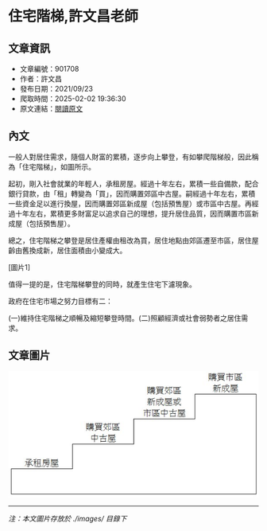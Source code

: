 # 住宅階梯,許文昌老師

## 文章資訊
- 文章編號：901708
- 作者：許文昌
- 發布日期：2021/09/23
- 爬取時間：2025-02-02 19:36:30
- 原文連結：[閱讀原文](https://real-estate.get.com.tw/Columns/detail.aspx?no=901708)

## 內文
一般人對居住需求，隨個人財富的累積，逐步向上攀登，有如攀爬階梯般，因此稱為「住宅階梯」，如圖所示。

起初，剛入社會就業的年輕人，承租房屋。經過十年左右，累積一些自備款，配合銀行貸款，由「租」轉變為「買」，因而購置郊區中古屋。嗣經過十年左右，累積一些資金足以進行換屋，因而購置郊區新成屋（包括預售屋）或市區中古屋。再經過十年左右，累積更多財富足以追求自己的理想，提升居住品質，因而購置市區新成屋（包括預售屋）。

總之，住宅階梯之攀登是居住產權由租改為買，居住地點由郊區遷至市區，居住屋齡由舊換成新，居住面積由小變成大。

[圖片1]

值得一提的是，住宅階梯攀登的同時，就產生住宅下濾現象。

政府在住宅市場之努力目標有二：

(一)維持住宅階梯之順暢及縮短攀登時間。(二)照顧經濟或社會弱勢者之居住需求。

## 文章圖片

![圖片1](./images/901708_f024b619.jpg)


---
*注：本文圖片存放於 ./images/ 目錄下*
